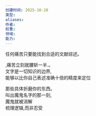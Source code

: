 ```yaml
---
创建时间: 2025-10-28
类型: 
aliases: 
作者: 
权重: 
领域: 
能力:
---
```


任何痛苦只要能找到合适的文献综述。

,痛苦立刻就腰斩一半.。   
文字是一切知识的边界,   
能够以比你自己表述准确十倍的精度来定位

那些具体折磨你的东西。   
叫出魔鬼名字的那一刻,   
魔鬼就被消解    
梳理逻辑,而非忍受   